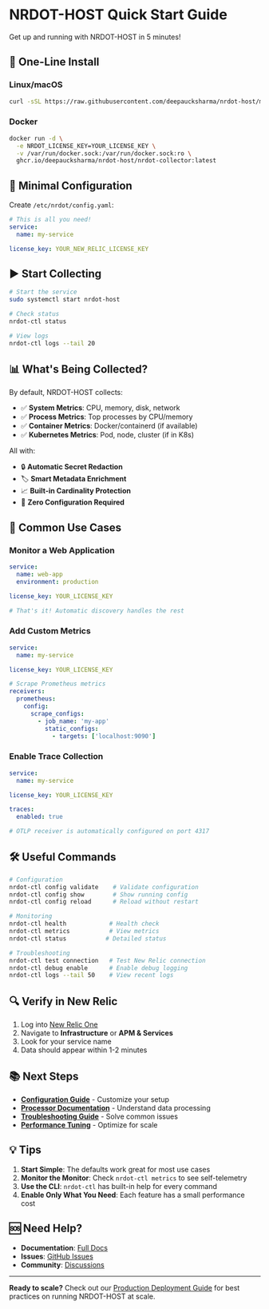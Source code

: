 # NRDOT-HOST Quick Start Guide

Get up and running with NRDOT-HOST in 5 minutes!

## 🚀 One-Line Install

### Linux/macOS
```bash
curl -sSL https://raw.githubusercontent.com/deepaucksharma/nrdot-host/main/install.sh | sudo bash
```

### Docker
```bash
docker run -d \
  -e NRDOT_LICENSE_KEY=YOUR_LICENSE_KEY \
  -v /var/run/docker.sock:/var/run/docker.sock:ro \
  ghcr.io/deepaucksharma/nrdot-host/nrdot-collector:latest
```

## 📝 Minimal Configuration

Create `/etc/nrdot/config.yaml`:

```yaml
# This is all you need!
service:
  name: my-service

license_key: YOUR_NEW_RELIC_LICENSE_KEY
```

## ▶️ Start Collecting

```bash
# Start the service
sudo systemctl start nrdot-host

# Check status
nrdot-ctl status

# View logs
nrdot-ctl logs --tail 20
```

## 📊 What's Being Collected?

By default, NRDOT-HOST collects:
- ✅ **System Metrics**: CPU, memory, disk, network
- ✅ **Process Metrics**: Top processes by CPU/memory
- ✅ **Container Metrics**: Docker/containerd (if available)
- ✅ **Kubernetes Metrics**: Pod, node, cluster (if in K8s)

All with:
- 🔒 **Automatic Secret Redaction**
- 🏷️ **Smart Metadata Enrichment**
- 📈 **Built-in Cardinality Protection**
- 🎯 **Zero Configuration Required**

## 🎯 Common Use Cases

### Monitor a Web Application
```yaml
service:
  name: web-app
  environment: production

license_key: YOUR_LICENSE_KEY

# That's it! Automatic discovery handles the rest
```

### Add Custom Metrics
```yaml
service:
  name: my-service

license_key: YOUR_LICENSE_KEY

# Scrape Prometheus metrics
receivers:
  prometheus:
    config:
      scrape_configs:
        - job_name: 'my-app'
          static_configs:
            - targets: ['localhost:9090']
```

### Enable Trace Collection
```yaml
service:
  name: my-service

license_key: YOUR_LICENSE_KEY

traces:
  enabled: true

# OTLP receiver is automatically configured on port 4317
```

## 🛠️ Useful Commands

```bash
# Configuration
nrdot-ctl config validate    # Validate configuration
nrdot-ctl config show        # Show running config
nrdot-ctl config reload      # Reload without restart

# Monitoring
nrdot-ctl health            # Health check
nrdot-ctl metrics           # View metrics
nrdot-ctl status           # Detailed status

# Troubleshooting
nrdot-ctl test connection   # Test New Relic connection
nrdot-ctl debug enable      # Enable debug logging
nrdot-ctl logs --tail 50    # View recent logs
```

## 🔍 Verify in New Relic

1. Log into [New Relic One](https://one.newrelic.com)
2. Navigate to **Infrastructure** or **APM & Services**
3. Look for your service name
4. Data should appear within 1-2 minutes

## 📚 Next Steps

- **[Configuration Guide](./docs/configuration.md)** - Customize your setup
- **[Processor Documentation](./docs/processors.md)** - Understand data processing
- **[Troubleshooting Guide](./docs/troubleshooting.md)** - Solve common issues
- **[Performance Tuning](./docs/performance.md)** - Optimize for scale

## 💡 Tips

1. **Start Simple**: The defaults work great for most use cases
2. **Monitor the Monitor**: Check `nrdot-ctl metrics` to see self-telemetry
3. **Use the CLI**: `nrdot-ctl` has built-in help for every command
4. **Enable Only What You Need**: Each feature has a small performance cost

## 🆘 Need Help?

- **Documentation**: [Full Docs](./docs/)
- **Issues**: [GitHub Issues](https://github.com/deepaucksharma/nrdot-host/issues)
- **Community**: [Discussions](https://github.com/deepaucksharma/nrdot-host/discussions)

---

**Ready to scale?** Check out our [Production Deployment Guide](./docs/deployment.md) for best practices on running NRDOT-HOST at scale.